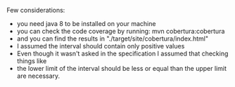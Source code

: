 Few considerations:

* you need java 8 to be installed on your machine
* you can check the code coverage by running: mvn cobertura:cobertura
* and you can find the results in "./target/site/cobertura/index.html"
* I assumed the interval should contain only positive values
* Even though it wasn't asked in the specification I assumed that checking things like
* the lower limit of the interval should be less or equal than the upper limit are necessary.
